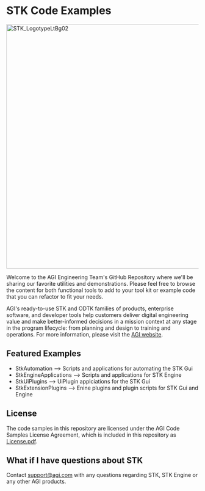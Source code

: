 # STK Code Examples

<img src="https://embed.widencdn.net/svg/agi/2lb9tthe8d/STK_LogotypeLtBg02.svg?u=ivc64j" alt="STK_LogotypeLtBg02" width="640">

Welcome to the AGI Engineering Team's GitHub Repository where we'll be sharing our favorite utilities and demonstrations.  Please feel free to browse the content for both functional tools to add to your tool kit or example code that you can refactor to fit your needs.  

AGI's ready-to-use STK and ODTK families of products, enterprise software, and developer tools help customers deliver digital engineering value and make better-informed decisions in a mission context at any stage in the program lifecycle: from planning and design to training and operations.  For more information, please visit the [AGI website](https://www.agi.com "AGI's Homepage").  

## Featured Examples

* StkAutomation --> Scripts and applications for automating the STK Gui
* StkEngineApplications --> Scripts and applications for STK Engine
* StkUiPlugins --> UiPlugin applciations for the STK Gui
* StkExtensionPlugins --> Enine plugins and plugin scripts for STK Gui and Engine

## License

The code samples in this repository are licensed under the AGI Code Samples License Agreement, which is included in this repository as [License.pdf](License.pdf).

## What if I have questions about STK

Contact support@agi.com with any questions regarding STK, STK Engine or any other AGI products.
